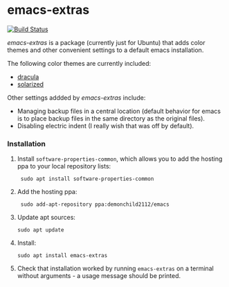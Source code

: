 emacs-extras
==========

[![Build Status](https://travis-ci.org/google/grr.svg?branch=master)](https://travis-ci.org/demonchild2112/emacs-extras)

*emacs-extras* is a package (currently just for Ubuntu) that adds color themes
and other convenient settings to a default emacs installation.

The following color themes are currently included:
* [dracula](https://draculatheme.com/emacs/)
* [solarized](http://ethanschoonover.com/solarized)

Other settings addded by *emacs-extras* include:
* Managing backup files in a central location (default behavior for emacs is to
   place backup files in the same directory as the original files).
* Disabling electric indent (I really wish that was off by default).

### Installation
1. Install `software-properties-common`, which allows you to add the hosting ppa to your local repository lists:

        sudo apt install software-properties-common

2. Add the hosting ppa:

        sudo add-apt-repository ppa:demonchild2112/emacs

 3. Update apt sources:
 
        sudo apt update

 4. Install:
 
        sudo apt install emacs-extras

 5. Check that installation worked by running `emacs-extras` on a terminal
    without arguments - a usage message should be printed.
